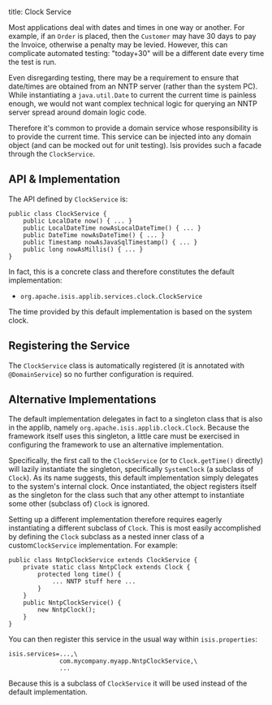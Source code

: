 title: Clock Service

Most applications deal with dates and times in one way or another. For example, if an `Order` is placed, then the `Customer` may have 30 days to pay the Invoice, otherwise a penalty may be levied.  However, this can complicate automated testing: "today+30" will be a different date every time the test is run.

Even disregarding testing, there may be a requirement to ensure that date/times are obtained from an NNTP server (rather than the system PC).  While instantiating a `java.util.Date` to current the current time is painless enough, we would not want complex technical logic for querying an NNTP server spread around domain logic code.

Therefore it's common to provide a domain service whose responsibility is to provide the current time.  This service can be injected into any domain object (and can be mocked out for unit testing).  Isis provides such a facade through the `ClockService`.

## API & Implementation

The API defined by `ClockService` is:

    public class ClockService {
        public LocalDate now() { ... }
        public LocalDateTime nowAsLocalDateTime() { ... }
        public DateTime nowAsDateTime() { ... }
        public Timestamp nowAsJavaSqlTimestamp() { ... }
        public long nowAsMillis() { ... }
    }

In fact, this is a concrete class and therefore constitutes the default implementation:

* `org.apache.isis.applib.services.clock.ClockService`

The time provided by this default implementation is based on the system clock.


## Registering the Service

The `ClockService` class is automatically registered (it is annotated with `@DomainService`) so no further configuration is required.

## Alternative Implementations

The default implementation delegates in fact to a singleton class that is also in the applib, namely `org.apache.isis.applib.clock.Clock`.  Because the framework itself uses this singleton, a little care must be exercised in configuring the framework to use an alternative implementation.

Specifically, the first call to the `ClockService` (or to `Clock.getTime()` directly) will lazily instantiate the singleton, specifically `SystemClock` (a subclass of `Clock`).  As its name suggests, this default implementation simply delegates to the system's internal clock.  Once instantiated, the object registers itself as the singleton for the class such that any other attempt to instantiate some other (subclass of) `Clock` is ignored.

Setting up a different implementation therefore requires eagerly instantiating a different subclass of `Clock`.  This is most easily accomplished by defining the `Clock` subclass as a nested inner class of a custom`ClockService` implementation.  For example:

    public class NntpClockService extends ClockService {
        private static class NntpClock extends Clock {
            protected long time() {
                ... NNTP stuff here ...
            }
        }
        public NntpClockService() {
            new NntpClock();
        }
    }
            
You can then register this service in the usual way within `isis.properties`:

    isis.services=...,\
                  com.mycompany.myapp.NntpClockService,\
                  ...

Because this is a subclass of `ClockService` it will be used instead of the default implementation.
                  